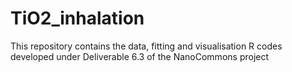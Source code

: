 # TiO2_inhalation
This repository contains the data, fitting and visualisation R codes developed under Deliverable 6.3 of the NanoCommons project 
